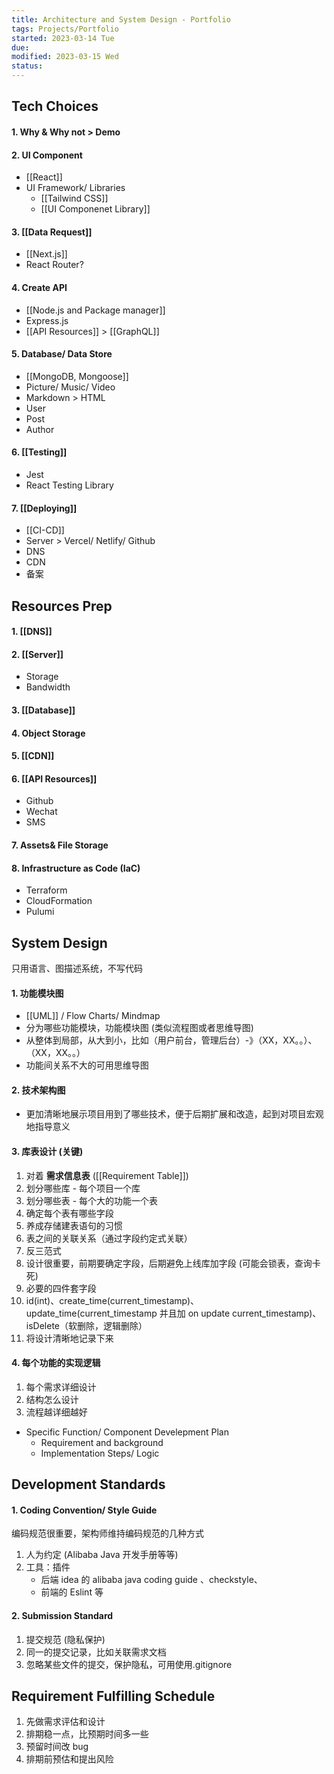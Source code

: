 ```yaml
---
title: Architecture and System Design - Portfolio
tags: Projects/Portfolio   
started: 2023-03-14 Tue
due: 
modified: 2023-03-15 Wed
status: 
---
```

## Tech Choices 
#### 1. Why & Why not > Demo
#### 2. UI Component
- [[React]]
- UI Framework/ Libraries
	- [[Tailwind CSS]]
	- [[UI Componenet Library]]
#### 3. [[Data Request]]
- [[Next.js]]
- React Router?
#### 4. Create API
- [[Node.js and Package manager]]
- Express.js
- [[API Resources]] > [[GraphQL]]
#### 5. Database/ Data Store
- [[MongoDB, Mongoose]]
- Picture/ Music/ Video
- Markdown > HTML
- User
- Post
- Author
#### 6. [[Testing]]
- Jest
- React Testing Library
#### 7. [[Deploying]]
- [[CI-CD]]
- Server > Vercel/ Netlify/ Github
- DNS
- CDN
- 备案
## Resources Prep
#### 1. [[DNS]]
#### 2. [[Server]]
- Storage
- Bandwidth
#### 3. [[Database]]
#### 4. Object Storage
#### 5. [[CDN]]
#### 6. [[API Resources]]
- Github
- Wechat
- SMS
#### 7. Assets& File Storage
#### 8. Infrastructure as Code (IaC)
- Terraform
- CloudFormation
- Pulumi
## System Design 
只用语言、图描述系统，不写代码  
#### 1. 功能模块图 
- [[UML]] / Flow Charts/ Mindmap
- 分为哪些功能模块，功能模块图 (类似流程图或者思维导图)
- 从整体到局部，从大到小，比如（用户前台，管理后台）-》（XX，XX。。）、（XX，XX。。）
- 功能间关系不大的可用思维导图
#### 2. 技术架构图
- 更加清晰地展示项目用到了哪些技术，便于后期扩展和改造，起到对项目宏观地指导意义
#### 3. 库表设计 (关键)
1. 对着 **需求信息表** ([[Requirement Table]])
2. 划分哪些库 - 每个项目一个库
3. 划分哪些表 - 每个大的功能一个表
4. 确定每个表有哪些字段
5. 养成存储建表语句的习惯
6. 表之间的关联关系（通过字段约定式关联）
7. 反三范式
8. 设计很重要，前期要确定字段，后期避免上线库加字段 (可能会锁表，查询卡死)
9. 必要的四件套字段
10. id(int)、create_time(current_timestamp)、update_time(current_timestamp 并且加 on update current_timestamp)、isDelete（软删除，逻辑删除）
11. 将设计清晰地记录下来
#### 4. 每个功能的实现逻辑
1. 每个需求详细设计
2. 结构怎么设计
3. 流程越详细越好
- Specific Function/ Component Develepment Plan
	- Requirement and background
	- Implementation Steps/ Logic
## Development Standards
#### 1. Coding Convention/ Style Guide 
编码规范很重要，架构师维持编码规范的几种方式
1. 人为约定 (Alibaba Java 开发手册等等)
2. 工具：插件 
	- 后端 idea 的 alibaba java coding guide 、checkstyle、
	- 前端的 Eslint 等
#### 2. Submission Standard
1. 提交规范 (隐私保护)
2. 同一的提交记录，比如关联需求文档
3. 忽略某些文件的提交，保护隐私，可用使用.gitignore
## Requirement Fulfilling Schedule
1. 先做需求评估和设计
2. 排期稳一点，比预期时间多一些
3. 预留时间改 bug
4. 排期前预估和提出风险  

